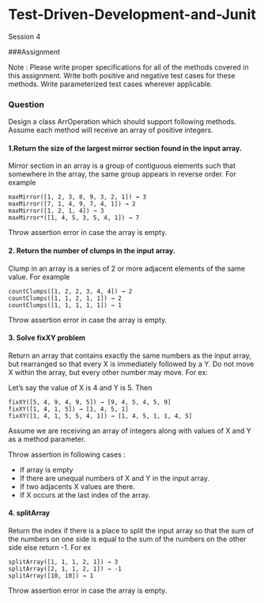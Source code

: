# Test-Driven-Development-and-Junit
Session 4

###Assignment 

Note : 
Please write proper specifications for all of the methods covered in this assignment.
Write both positive and negative test cases for these methods.
Write parameterized test cases wherever applicable.


### Question

Design a class ArrOperation which should support following methods. Assume each method will receive an array of positive integers.

#### 1.Return the size of the largest mirror section found in the input array.

Mirror section in an array is a group of contiguous elements such that somewhere in the array, the same group appears in reverse order. For example

	maxMirror([1, 2, 3, 8, 9, 3, 2, 1]) → 3
	maxMirror([7, 1, 4, 9, 7, 4, 1]) → 2
	maxMirror([1, 2, 1, 4]) → 3
	maxMirror*([1, 4, 5, 3, 5, 4, 1]) → 7

Throw assertion error in case the array is empty.

####  2.   Return the number of clumps in the input array.

Clump in an array is a series of 2 or more adjacent elements of the same value. For example
	
	countClumps([1, 2, 2, 3, 4, 4]) → 2
	countClumps([1, 1, 2, 1, 1]) → 2
	countClumps([1, 1, 1, 1, 1]) → 1

Throw assertion error in case the array is empty.

#### 3.   Solve fixXY problem

Return an array that contains exactly the same numbers as the input array, but rearranged so that every X is immediately followed by a Y. Do not move X within the array, but every other number may move. For ex: 

Let’s say the value of X is 4 and Y is 5. Then 
	
	fixXY([5, 4, 9, 4, 9, 5]) → [9, 4, 5, 4, 5, 9]
	fixXY([1, 4, 1, 5]) → [1, 4, 5, 1]
	fixXY([1, 4, 1, 5, 5, 4, 1]) → [1, 4, 5, 1, 1, 4, 5]
Assume we are receiving an array of integers along with values of X and Y as a method parameter.

Throw assertion in following cases : 
* If array is empty
* If there are unequal numbers of X and Y in the input array.
* If two adjacents X values are there.
* If X occurs at the last index of the array.

#### 4.  splitArray

Return the index if there is a place to split the input array so that the sum of the numbers on one side is equal to the sum of the numbers on the other side else return -1. For ex

	splitArray([1, 1, 1, 2, 1]) → 3
	splitArray([2, 1, 1, 2, 1]) → -1
	splitArray([10, 10]) → 1

Throw assertion error in case the array is empty.


        

